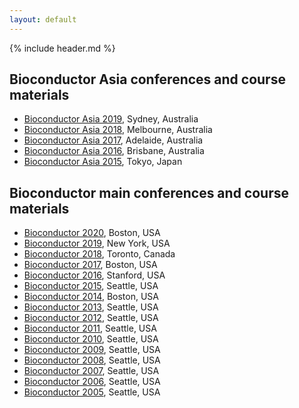 ```yaml
---
layout: default
---
```


{% include header.md %}

## Bioconductor Asia conferences and course materials
- [Bioconductor Asia 2019](https://bioconductor.github.io/BiocAsia/), Sydney, Australia
- [Bioconductor Asia 2018](https://docs.google.com/document/d/1MT3-4fhHmwxqf72Mj5FIsaOwEYKsHlij114j1-muMu0/edit?usp=sharing), Melbourne, Australia
- [Bioconductor Asia 2017](https://docs.google.com/document/d/1XH1CUFMyuyJk0MVaEj-6nLLHcvZuV4WR7vt-LteomMs/edit?usp=sharing), Adelaide, Australia
- [Bioconductor Asia 2016](https://docs.google.com/document/d/1IswBic7dQ4dJpEawYHfIjC6D-fXuoMtc-iKbM7juN2E/edit?usp=sharing), Brisbane, Australia
- [Bioconductor Asia 2015](https://docs.google.com/document/d/1DrUYi96ZnIeOgjOHiWzoNRNrwOxwGwfMp1qkOwVKBrA/edit?usp=sharing), Tokyo, Japan

## Bioconductor main conferences and course materials

- [Bioconductor 2020](https://bioc2020.bioconductor.org/), Boston, USA
- [Bioconductor 2019](https://bioc2019.bioconductor.org/), New York, USA
- [Bioconductor 2018](https://bioc2018.bioconductor.org/), Toronto, Canada
- [Bioconductor 2017](https://bioconductor.org/help/course-materials/2017/BioC2017/), Boston, USA
- [Bioconductor 2016](https://bioconductor.org/help/course-materials/2016/BioC2016/), Stanford, USA
- [Bioconductor 2015](https://bioconductor.org/help/course-materials/2015/BioC2015/), Seattle, USA
- [Bioconductor 2014](https://bioconductor.org/help/course-materials/2014/BioC2014/), Boston, USA
- [Bioconductor 2013](https://bioconductor.org/help/course-materials/2013/BioC2013/), Seattle, USA
- [Bioconductor 2012](https://bioconductor.org/help/course-materials/2012/BioC2012/), Seattle, USA
- [Bioconductor 2011](https://bioconductor.org/help/course-materials/2011/BioC2011/), Seattle, USA
- [Bioconductor 2010](https://bioconductor.org/help/course-materials/2010/BioC2010/), Seattle, USA
- [Bioconductor 2009](https://bioconductor.org/help/course-materials/2009/BioC2009/), Seattle, USA
- [Bioconductor 2008](https://bioconductor.org/help/course-materials/2008/BioC2008/), Seattle, USA
- [Bioconductor 2007](https://bioconductor.org/help/course-materials/2007/BioC2007/), Seattle, USA
- [Bioconductor 2006](https://bioconductor.org/help/course-materials/2006/BioC2006/), Seattle, USA
- [Bioconductor 2005](https://bioconductor.org/help/course-materials/2005/BioC2005/), Seattle, USA
